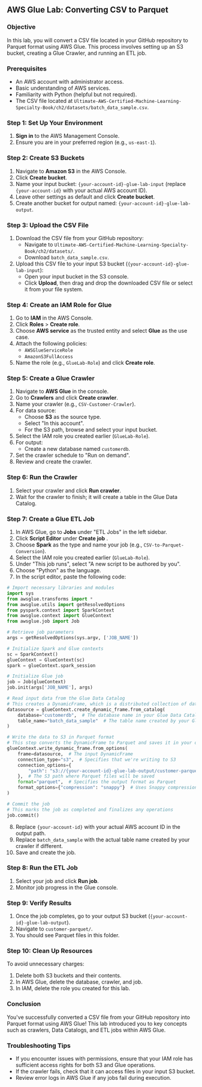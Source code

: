 
## AWS Glue Lab: Converting CSV to Parquet

### Objective
In this lab, you will convert a CSV file located in your GitHub repository to Parquet format using AWS Glue. This process involves setting up an S3 bucket, creating a Glue Crawler, and running an ETL job.

### Prerequisites
- An AWS account with administrator access.
- Basic understanding of AWS services.
- Familiarity with Python (helpful but not required).
- The CSV file located at `Ultimate-AWS-Certified-Machine-Learning-Specialty-Book/ch2/datasets/batch_data_sample.csv`.

### Step 1: Set Up Your Environment

1. **Sign in** to the AWS Management Console.
2. Ensure you are in your preferred region (e.g., `us-east-1`).

### Step 2: Create S3 Buckets

1. Navigate to **Amazon S3** in the AWS Console.
2. Click **Create bucket**.
3. Name your input bucket: `{your-account-id}-glue-lab-input` (replace `{your-account-id}` with your actual AWS account ID).
4. Leave other settings as default and click **Create bucket**.
5. Create another bucket for output named: `{your-account-id}-glue-lab-output`.

### Step 3: Upload the CSV File

1. Download the CSV file from your GitHub repository:
   - Navigate to `Ultimate-AWS-Certified-Machine-Learning-Specialty-Book/ch2/datasets/`.
   - Download `batch_data_sample.csv`.
2. Upload this CSV file to your input S3 bucket (`{your-account-id}-glue-lab-input`):
   - Open your input bucket in the S3 console.
   - Click **Upload**, then drag and drop the downloaded CSV file or select it from your file system.

### Step 4: Create an IAM Role for Glue

1. Go to **IAM** in the AWS Console.
2. Click **Roles** > **Create role**.
3. Choose **AWS service** as the trusted entity and select **Glue** as the use case.
4. Attach the following policies:
   - `AWSGlueServiceRole`
   - `AmazonS3FullAccess`
5. Name the role (e.g., `GlueLab-Role`) and click **Create role**.

### Step 5: Create a Glue Crawler

1. Navigate to **AWS Glue** in the console.
2. Go to **Crawlers** and click **Create crawler**.
3. Name your crawler (e.g., `CSV-Customer-Crawler`).
4. For data source:
   - Choose **S3** as the source type.
   - Select "In this account".
   - For the S3 path, browse and select your input bucket.
5. Select the IAM role you created earlier (`GlueLab-Role`).
6. For output:
   - Create a new database named `customerdb`.
7. Set the crawler schedule to "Run on demand".
8. Review and create the crawler.

### Step 6: Run the Crawler

1. Select your crawler and click **Run crawler**.
2. Wait for the crawler to finish; it will create a table in the Glue Data Catalog.

### Step 7: Create a Glue ETL Job

1. In AWS Glue, go to **Jobs** under "ETL Jobs" in the left sidebar.
2. Click **Script Editor** under **Create job** .
3. Choose **Spark** as the type and name your job (e.g., `CSV-to-Parquet-Conversion`).
4. Select the IAM role you created earlier (`GlueLab-Role`).
5. Under "This job runs", select "A new script to be authored by you".
6. Choose "Python" as the language.
7. In the script editor, paste the following code:

```python
# Import necessary libraries and modules
import sys
from awsglue.transforms import *
from awsglue.utils import getResolvedOptions
from pyspark.context import SparkContext
from awsglue.context import GlueContext
from awsglue.job import Job

# Retrieve job parameters
args = getResolvedOptions(sys.argv, ['JOB_NAME'])

# Initialize Spark and Glue contexts
sc = SparkContext()
glueContext = GlueContext(sc)
spark = glueContext.spark_session

# Initialize Glue job
job = Job(glueContext)
job.init(args['JOB_NAME'], args)

# Read input data from the Glue Data Catalog
# This creates a DynamicFrame, which is a distributed collection of data
datasource = glueContext.create_dynamic_frame.from_catalog(
    database="customerdb",  # The database name in your Glue Data Catalog
    table_name="batch_data_sample"  # The table name created by your Glue Crawler
)

# Write the data to S3 in Parquet format
# This step converts the DynamicFrame to Parquet and saves it in your output S3 bucket
glueContext.write_dynamic_frame.from_options(
    frame=datasource,  # The input DynamicFrame
    connection_type="s3",  # Specifies that we're writing to S3
    connection_options={
        "path": "s3://{your-account-id}-glue-lab-output/customer-parquet/"
    },  # The S3 path where Parquet files will be saved
    format="parquet",  # Specifies the output format as Parquet
    format_options={"compression": "snappy"}  # Uses Snappy compression for Parquet files
)

# Commit the job
# This marks the job as completed and finalizes any operations
job.commit()
```

8. Replace `{your-account-id}` with your actual AWS account ID in the output path.
9. Replace `batch_data_sample` with the actual table name created by your crawler if different.
10. Save and create the job.

### Step 8: Run the ETL Job

1. Select your job and click **Run job**.
2. Monitor job progress in the Glue console.

### Step 9: Verify Results

1. Once the job completes, go to your output S3 bucket (`{your-account-id}-glue-lab-output`).
2. Navigate to `customer-parquet/`.
3. You should see Parquet files in this folder.

### Step 10: Clean Up Resources

To avoid unnecessary charges:
1. Delete both S3 buckets and their contents.
2. In AWS Glue, delete the database, crawler, and job.
3. In IAM, delete the role you created for this lab.

### Conclusion

You've successfully converted a CSV file from your GitHub repository into Parquet format using AWS Glue! This lab introduced you to key concepts such as crawlers, Data Catalogs, and ETL jobs within AWS Glue.

### Troubleshooting Tips

- If you encounter issues with permissions, ensure that your IAM role has sufficient access rights for both S3 and Glue operations.
- If the crawler fails, check that it can access files in your input S3 bucket.
- Review error logs in AWS Glue if any jobs fail during execution.
